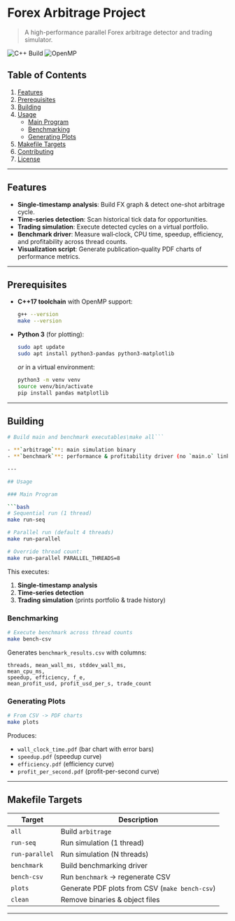 # Forex Arbitrage Project

> A high-performance parallel Forex arbitrage detector and trading simulator.

![C++ Build](https://img.shields.io/badge/C%2B%2B-build-green) ![OpenMP](https://img.shields.io/badge/OpenMP-enabled-blue)

## Table of Contents
1. [Features](#features)
2. [Prerequisites](#prerequisites)
3. [Building](#building)
4. [Usage](#usage)
   - [Main Program](#main-program)
   - [Benchmarking](#benchmarking)
   - [Generating Plots](#generating-plots)
5. [Makefile Targets](#makefile-targets)
6. [Contributing](#contributing)
7. [License](#license)

---

## Features
- **Single‐timestamp analysis**: Build FX graph & detect one-shot arbitrage cycle.
- **Time‐series detection**: Scan historical tick data for opportunities.
- **Trading simulation**: Execute detected cycles on a virtual portfolio.
- **Benchmark driver**: Measure wall‐clock, CPU time, speedup, efficiency, and profitability across thread counts.
- **Visualization script**: Generate publication‐quality PDF charts of performance metrics.

---

## Prerequisites

- **C++17 toolchain** with OpenMP support:
  ```bash
  g++ --version
  make --version
  ```
- **Python 3** (for plotting):
  ```bash
  sudo apt update
  sudo apt install python3-pandas python3-matplotlib
  ```
  _or_ in a virtual environment:
  ```bash
  python3 -m venv venv
  source venv/bin/activate
  pip install pandas matplotlib
  ```

---

## Building

```bash
# Build main and benchmark executables\make all```

- **`arbitrage`**: main simulation binary
- **`benchmark`**: performance & profitability driver (no `main.o` linked)

---

## Usage

### Main Program

```bash
# Sequential run (1 thread)
make run-seq

# Parallel run (default 4 threads)
make run-parallel

# Override thread count:
make run-parallel PARALLEL_THREADS=8
```

This executes:
1. **Single‐timestamp analysis**
2. **Time‐series detection**
3. **Trading simulation** (prints portfolio & trade history)

### Benchmarking

```bash
# Execute benchmark across thread counts
make bench-csv
```

Generates `benchmark_results.csv` with columns:
```
threads, mean_wall_ms, stddev_wall_ms,
mean_cpu_ms,
speedup, efficiency, f_e,
mean_profit_usd, profit_usd_per_s, trade_count
```

### Generating Plots

```bash
# From CSV -> PDF charts
make plots
```

Produces:
- `wall_clock_time.pdf`  (bar chart with error bars)
- `speedup.pdf`          (speedup curve)
- `efficiency.pdf`       (efficiency curve)
- `profit_per_second.pdf` (profit-per-second curve)

---

## Makefile Targets

| Target          | Description                                    |
|-----------------|------------------------------------------------|
| `all`           | Build `arbitrage`                              |
| `run-seq`       | Run simulation (1 thread)                      |
| `run-parallel`  | Run simulation (N threads)                     |
| `benchmark`     | Build benchmarking driver                      |
| `bench-csv`     | Run `benchmark` → regenerate CSV               |
| `plots`         | Generate PDF plots from CSV (`make bench-csv`) |
| `clean`         | Remove binaries & object files                 |

---



